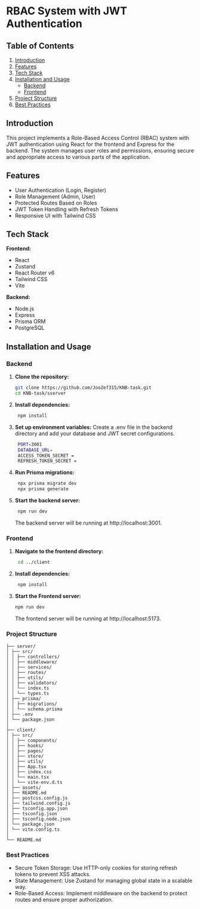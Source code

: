 # RBAC System with JWT Authentication

## Table of Contents

1. [Introduction](#introduction)
2. [Features](#features)
3. [Tech Stack](#tech-stack)
4. [Installation and Usage](#installation-and-usage)
   - [Backend](#backend)
   - [Frontend](#frontend)
5. [Project Structure](#project-structure)
6. [Best Practices](#best-practices)

## Introduction

This project implements a Role-Based Access Control (RBAC) system with JWT authentication using React for the frontend and Express for the backend. The system manages user roles and permissions, ensuring secure and appropriate access to various parts of the application.

## Features

- User Authentication (Login, Register)
- Role Management (Admin, User)
- Protected Routes Based on Roles
- JWT Token Handling with Refresh Tokens
- Responsive UI with Tailwind CSS

## Tech Stack

**Frontend:**

- React
- Zustand
- React Router v6
- Tailwind CSS
- Vite

**Backend:**

- Node.js
- Express
- Prisma ORM
- PostgreSQL

## Installation and Usage

### Backend

1. **Clone the repository:**
   ```bash
   git clone https://github.com/JooZef315/KNB-task.git
   cd KNB-task/sserver
   ```
2. **Install dependencies:**
   ```bash
    npm install
   ```
3. **Set up environment variables:**
   Create a .env file in the backend directory and add your database and JWT secret configurations.
   ```bash
    PORT=3001
    DATABASE_URL=
    ACCESS_TOKEN_SECRET =
    REFRESH_TOKEN_SECRET =
   ```
4. **Run Prisma migrations:**
   ```bash
    npx prisma migrate dev
    npx prisma generate
   ```
5. **Start the backend server:**
   ```bash
    npm run dev
   ```
   The backend server will be running at http://localhost:3001.

### Frontend

1. **Navigate to the frontend directory:**
   ```bash
    cd ../client
   ```
2. **Install dependencies:**
   ```bash
    npm install
   ```
3. **Start the Frontend server:**
   ```bash
   npm run dev
   ```
   The frontend server will be running at http://localhost:5173.

### Project Structure

    ├── server/
    │ ├── src/
    │ │ ├── controllers/
    │ │ ├── middleware/
    │ │ ├── services/
    │ │ ├── routes/
    │ │ ├── utils/
    │ │ ├── validators/
    │ │ └── index.ts
    │ │ └── types.ts
    │ ├── prisma/
    │ │ ├── migrations/
    │ │ └── schema.prisma
    │ ├── .env
    │ └── package.json
    │
    ├── client/
    │ ├── src/
    │ │ ├── components/
    │ │ ├── hooks/
    │ │ ├── pages/
    │ │ ├── store/
    │ │ ├── utils/
    │ │ ├── App.tsx
    │ │ ├── index.css
    │ │ └── main.tsx
    │ │ └── vite-env.d.ts
    │ ├── assets/
    │ ├── README.md
    │ ├── postcss.config.js
    │ ├── tailwind.config.js
    │ ├── tsconfig.app.json
    │ ├── tsconfig.json
    │ ├── tsconfig.node.json
    │ └── package.json
    │ └── vite.config.ts
    │
    └── README.md

### Best Practices

- Secure Token Storage: Use HTTP-only cookies for storing refresh tokens to prevent XSS attacks.
- State Management: Use Zustand for managing global state in a scalable way.
- Role-Based Access: Implement middleware on the backend to protect routes and ensure proper authorization.
